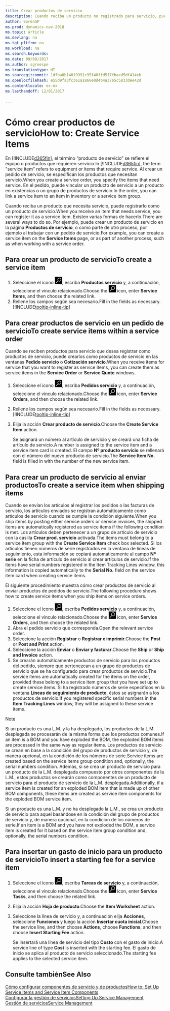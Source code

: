 ```yaml
---
title: Crear productos de servicio
description: Cuando reciba un producto no registrado para servicio, puede registrarlo como un producto de servicio.
author: SorenGP
ms.prod: dynamics-nav-2018
ms.topic: article
ms.devlang: na
ms.tgt_pltfrm: na
ms.workload: na
ms.search.keywords: 
ms.date: 09/08/2017
ms.author: sgroespe
ms.translationtype: HT
ms.sourcegitcommit: 1dfba8b14019991c95f40ffd5f7fbaed5df414eb
ms.openlocfilehash: e55d9fa3fc361a1866e0d4b4a3765c5833dee42d
ms.contentlocale: es-mx
ms.lasthandoff: 12/01/2017

---
```

# <a name="how-to-create-service-items"></a><span data-ttu-id="56582-103">Cómo crear productos de servicio</span><span class="sxs-lookup"><span data-stu-id="56582-103">How to: Create Service Items</span></span>
<span data-ttu-id="56582-104">En [!INCLUDE[d365fin](includes/d365fin_md.md)], el término “producto de servicio” se refiere el equipo o productos que requieren servicio.</span><span class="sxs-lookup"><span data-stu-id="56582-104">In [!INCLUDE[d365fin](includes/d365fin_md.md)], the term "service item" refers to equipment or items that require service.</span></span> <span data-ttu-id="56582-105">Al crear un pedido de servicio, se especifican los productos que necesitan servicio.</span><span class="sxs-lookup"><span data-stu-id="56582-105">When you create a service order, you specify the items that need service.</span></span> <span data-ttu-id="56582-106">En el pedido, puede vincular un producto de servicio a un producto en existencias o un grupo de productos de servicio.</span><span class="sxs-lookup"><span data-stu-id="56582-106">In the order, you can link a service item to an item in inventory or a service item group.</span></span>    

<span data-ttu-id="56582-107">Cuando reciba un producto que necesita servicio, puede registrarlo como un producto de servicio.</span><span class="sxs-lookup"><span data-stu-id="56582-107">When you receive an item that needs service, you can register it as a service item.</span></span> <span data-ttu-id="56582-108">Existen varias formas de hacerlo.</span><span class="sxs-lookup"><span data-stu-id="56582-108">There are several ways to do so.</span></span> <span data-ttu-id="56582-109">Por ejemplo, puede crear un producto de servicio en la página **Productos de servicio**, o como parte de otro proceso, por ejemplo al trabajar con un pedido de servicio.</span><span class="sxs-lookup"><span data-stu-id="56582-109">For example, you can create a service item on the **Service Items** page, or as part of another process, such as when working with a service order.</span></span>   

## <a name="to-create-a-service-item"></a><span data-ttu-id="56582-110">Para crear un producto de servicio</span><span class="sxs-lookup"><span data-stu-id="56582-110">To create a service item</span></span>  
1. <span data-ttu-id="56582-111">Seleccione el icono ![Buscar página o informe](media/ui-search/search_small.png "icono Buscar página o informe"), escriba **Productos servicio** y, a continuación, seleccione el vínculo relacionado.</span><span class="sxs-lookup"><span data-stu-id="56582-111">Choose the ![Search for Page or Report](media/ui-search/search_small.png "Search for Page or Report icon") icon, enter **Service Items**, and then choose the related link.</span></span>
2. <span data-ttu-id="56582-112">Rellene los campos según sea necesario.</span><span class="sxs-lookup"><span data-stu-id="56582-112">Fill in the fields as necessary.</span></span> [!INCLUDE[tooltip-inline-tip](includes/tooltip-inline-tip_md.md)]  

## <a name="to-create-service-items-within-a-service-order"></a><span data-ttu-id="56582-113">Para crear productos de servicio en un pedido de servicio</span><span class="sxs-lookup"><span data-stu-id="56582-113">To create service items within a service order</span></span>  
<span data-ttu-id="56582-114">Cuando se reciben productos para servicio que desea registrar como productos de servicio, puede crearlos como productos de servicio en las ventanas **Pedido servicio** o **Cotización servicio**.</span><span class="sxs-lookup"><span data-stu-id="56582-114">When you receive items for service that you want to register as service items, you can create them as service items in the **Service Order** or **Service Quote** windows.</span></span>  

1. <span data-ttu-id="56582-115">Seleccione el icono ![Buscar página o informe](media/ui-search/search_small.png "icono Buscar página o informe"), escriba **Pedidos servicio** y, a continuación, seleccione el vínculo relacionado.</span><span class="sxs-lookup"><span data-stu-id="56582-115">Choose the ![Search for Page or Report](media/ui-search/search_small.png "Search for Page or Report icon") icon, enter **Service Orders**, and then choose the related link.</span></span>  
2. <span data-ttu-id="56582-116">Rellene los campos según sea necesario.</span><span class="sxs-lookup"><span data-stu-id="56582-116">Fill in the fields as necessary.</span></span> [!INCLUDE[tooltip-inline-tip](includes/tooltip-inline-tip_md.md)]  
3. <span data-ttu-id="56582-117">Elija la acción **Crear producto de servicio**.</span><span class="sxs-lookup"><span data-stu-id="56582-117">Choose the **Create Service Item** action.</span></span>  

    <span data-ttu-id="56582-118">Se asignará un número al artículo de servicio y se creará una ficha de artículo de servicio.</span><span class="sxs-lookup"><span data-stu-id="56582-118">A number is assigned to the service item and a service item card is created.</span></span> <span data-ttu-id="56582-119">El campo **Nº producto servicio** se rellenará con el número del nuevo producto de servicio.</span><span class="sxs-lookup"><span data-stu-id="56582-119">The **Service Item No.** field is filled in with the number of the new service item.</span></span>

## <a name="to-create-a-service-item-when-shipping-items"></a><span data-ttu-id="56582-120">Para crear un producto de servicio al enviar productos</span><span class="sxs-lookup"><span data-stu-id="56582-120">To create a service item when shipping items</span></span>  
<span data-ttu-id="56582-121">Cuando se envían los artículos al registrar los pedidos o las facturas de servicio, los artículos enviados se registran automáticamente como artículos de servicio cuando se cumple la condición siguiente.</span><span class="sxs-lookup"><span data-stu-id="56582-121">When you ship items by posting either service orders or service invoices, the shipped items are automatically registered as service items if the following condition is met.</span></span> <span data-ttu-id="56582-122">Los artículos deben pertenecer a un grupo de artículo de servicio con la casilla **Crear prod. servicio** activada.</span><span class="sxs-lookup"><span data-stu-id="56582-122">The items must belong to a service item group with the **Create Service Item** check box selected.</span></span> <span data-ttu-id="56582-123">Si los artículos tienen números de serie registrados en la ventana de líneas de seguimiento, esta información se copiará automáticamente al campo **Nº serie** en la ficha de artículo de servicio al crear artículos de servicio.</span><span class="sxs-lookup"><span data-stu-id="56582-123">If the items have serial numbers registered in the Item Tracking Lines window, this information is copied automatically to the **Serial No.** field on the service item card when creating service items.</span></span>  

<span data-ttu-id="56582-124">El siguiente procedimiento muestra cómo crear productos de servicio al enviar productos de pedidos de servicio.</span><span class="sxs-lookup"><span data-stu-id="56582-124">The following procedure shows how to create service items when you ship items on service orders.</span></span>  

1. <span data-ttu-id="56582-125">Seleccione el icono ![Buscar página o informe](media/ui-search/search_small.png "icono Buscar página o informe"), escriba **Pedidos servicio** y, a continuación, seleccione el vínculo relacionado.</span><span class="sxs-lookup"><span data-stu-id="56582-125">Choose the ![Search for Page or Report](media/ui-search/search_small.png "Search for Page or Report icon") icon, enter **Service Orders**, and then choose the related link.</span></span>  
2. <span data-ttu-id="56582-126">Abra el pedido servicio que corresponda.</span><span class="sxs-lookup"><span data-stu-id="56582-126">Open the relevant service order.</span></span>  
3. <span data-ttu-id="56582-127">Seleccione la acción **Registrar** o **Registrar e imprimir**.</span><span class="sxs-lookup"><span data-stu-id="56582-127">Choose the **Post** or **Post and Print** action.</span></span>  
4. <span data-ttu-id="56582-128">Seleccione la acción **Enviar** o **Enviar y facturar**.</span><span class="sxs-lookup"><span data-stu-id="56582-128">Choose the **Ship** or **Ship and Invoice** action.</span></span>  
5. <span data-ttu-id="56582-129">Se crearán automáticamente productos de servicio para los productos del pedido, siempre que pertenezcan a un grupo de productos de servicio que se ha configurado para crear productos de servicio.</span><span class="sxs-lookup"><span data-stu-id="56582-129">The service items are automatically created for the items on the order, provided these belong to a service item group that you have set up to create service items.</span></span> <span data-ttu-id="56582-130">Si ha registrado números de serie específicos en la ventana **Líneas de seguimiento de producto**, éstos se asignarán a los productos de servicio.</span><span class="sxs-lookup"><span data-stu-id="56582-130">If you registered specific serial numbers in the **Item Tracking Lines** window, they will be assigned to these service items.</span></span>  

> [!NOTE]  
>  <span data-ttu-id="56582-131">Si un producto es una L.M. y la ha desplegado, los productos de la L.M. desplegada se procesarán de la misma forma que los productos comunes.</span><span class="sxs-lookup"><span data-stu-id="56582-131">If an item is a BOM and you have exploded the BOM, the exploded BOM items are processed in the same way as regular items.</span></span> <span data-ttu-id="56582-132">Los productos de servicio se crean en base a la condición del grupo de productos de servicio y, de manera opcional, en la condición de los números de serie.</span><span class="sxs-lookup"><span data-stu-id="56582-132">Service items are created based on the service items group condition and, optionally, the serial numbers condition.</span></span> <span data-ttu-id="56582-133">Además, si se crea un producto de servicio para un producto de la L.M. desplegada compuesto por otros componentes de la L.M., estos productos se crearán como componentes de un producto de servicio para el producto de servicio de la L.M. desplegada.</span><span class="sxs-lookup"><span data-stu-id="56582-133">Additionally, if a service item is created for an exploded BOM item that is made up of other BOM components, these items are created as service item components for the exploded BOM service item.</span></span>  
>   
>  <span data-ttu-id="56582-134">Si un producto es una L.M. y no ha desplegado la L.M., se crea un producto de servicio para aquel basándose en la condición del grupo de productos de servicio y, de manera opcional, en la condición de los números de serie.</span><span class="sxs-lookup"><span data-stu-id="56582-134">If an item is a BOM and you have not exploded the BOM, a service item is created for it based on the service item group condition and, optionally, the serial numbers condition.</span></span>  

## <a name="to-insert-a-starting-fee-for-a-service-item"></a><span data-ttu-id="56582-135">Para insertar un gasto de inicio para un producto de servicio</span><span class="sxs-lookup"><span data-stu-id="56582-135">To insert a starting fee for a service item</span></span>
1. <span data-ttu-id="56582-136">Seleccione el icono ![Buscar página o informe](media/ui-search/search_small.png "icono Buscar página o informe"), escriba **Tareas de servicio** y, a continuación, seleccione el vínculo relacionado.</span><span class="sxs-lookup"><span data-stu-id="56582-136">Choose the ![Search for Page or Report](media/ui-search/search_small.png "Search for Page or Report icon") icon, enter **Service Tasks**, and then choose the related link.</span></span>
2. <span data-ttu-id="56582-137">Elija la acción **Hoja de producto**.</span><span class="sxs-lookup"><span data-stu-id="56582-137">Choose the **Item Worksheet** action.</span></span>
3. <span data-ttu-id="56582-138">Seleccione la línea de servicio y, a continuación elija **Acciones**, seleccione **Funciones** y luego la acción **Insertar cuota inicial**.</span><span class="sxs-lookup"><span data-stu-id="56582-138">Choose the service line, and then choose **Actions**, choose **Functions**, and then choose **Insert Starting Fee** action.</span></span>  

    <span data-ttu-id="56582-139">Se insertará una línea de servicio del tipo **Costo** con el gasto de inicio.</span><span class="sxs-lookup"><span data-stu-id="56582-139">A service line of type **Cost** is inserted with the starting fee.</span></span> <span data-ttu-id="56582-140">El gasto de inicio se aplica al producto de servicio seleccionado.</span><span class="sxs-lookup"><span data-stu-id="56582-140">The starting fee applies to the selected service item.</span></span>

## <a name="see-also"></a><span data-ttu-id="56582-141">Consulte también</span><span class="sxs-lookup"><span data-stu-id="56582-141">See Also</span></span>  
[<span data-ttu-id="56582-142">Cómo configurar componentes de servicio y de productos</span><span class="sxs-lookup"><span data-stu-id="56582-142">How to: Set Up Service Items and Service Item Components</span></span>](service-how-setup-service-items.md)  
[<span data-ttu-id="56582-143">Configurar la gestión de servicios</span><span class="sxs-lookup"><span data-stu-id="56582-143">Setting Up Service Management</span></span>](service-setup-service.md)  
[<span data-ttu-id="56582-144">Gestión de servicios</span><span class="sxs-lookup"><span data-stu-id="56582-144">Service Management</span></span>](service-service.md)  

